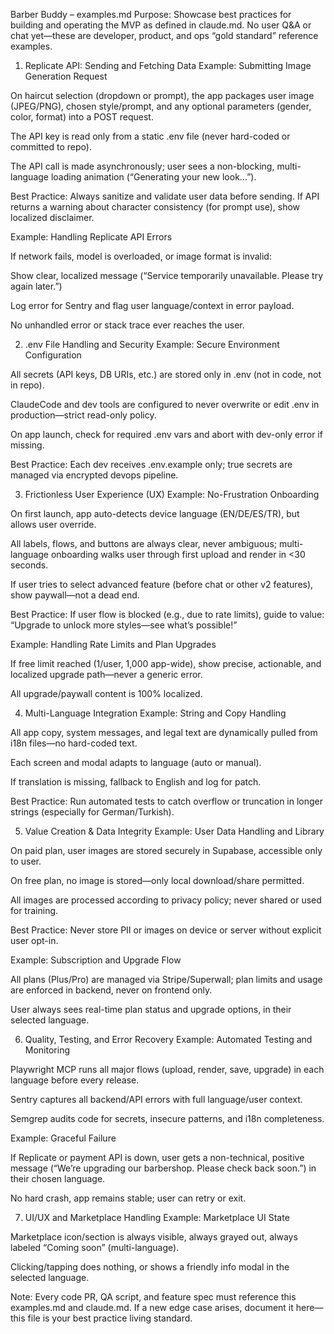 Barber Buddy – examples.md
Purpose: Showcase best practices for building and operating the MVP as defined in claude.md. No user Q&A or chat yet—these are developer, product, and ops “gold standard” reference examples.

1. Replicate API: Sending and Fetching Data
Example: Submitting Image Generation Request

On haircut selection (dropdown or prompt), the app packages user image (JPEG/PNG), chosen style/prompt, and any optional parameters (gender, color, format) into a POST request.

The API key is read only from a static .env file (never hard-coded or committed to repo).

The API call is made asynchronously; user sees a non-blocking, multi-language loading animation (“Generating your new look...”).

Best Practice: Always sanitize and validate user data before sending. If API returns a warning about character consistency (for prompt use), show localized disclaimer.

Example: Handling Replicate API Errors

If network fails, model is overloaded, or image format is invalid:

Show clear, localized message (“Service temporarily unavailable. Please try again later.”)

Log error for Sentry and flag user language/context in error payload.

No unhandled error or stack trace ever reaches the user.

2. .env File Handling and Security
Example: Secure Environment Configuration

All secrets (API keys, DB URIs, etc.) are stored only in .env (not in code, not in repo).

ClaudeCode and dev tools are configured to never overwrite or edit .env in production—strict read-only policy.

On app launch, check for required .env vars and abort with dev-only error if missing.

Best Practice: Each dev receives .env.example only; true secrets are managed via encrypted devops pipeline.

3. Frictionless User Experience (UX)
Example: No-Frustration Onboarding

On first launch, app auto-detects device language (EN/DE/ES/TR), but allows user override.

All labels, flows, and buttons are always clear, never ambiguous; multi-language onboarding walks user through first upload and render in <30 seconds.

If user tries to select advanced feature (before chat or other v2 features), show paywall—not a dead end.

Best Practice: If user flow is blocked (e.g., due to rate limits), guide to value: “Upgrade to unlock more styles—see what’s possible!”

Example: Handling Rate Limits and Plan Upgrades

If free limit reached (1/user, 1,000 app-wide), show precise, actionable, and localized upgrade path—never a generic error.

All upgrade/paywall content is 100% localized.

4. Multi-Language Integration
Example: String and Copy Handling

All app copy, system messages, and legal text are dynamically pulled from i18n files—no hard-coded text.

Each screen and modal adapts to language (auto or manual).

If translation is missing, fallback to English and log for patch.

Best Practice: Run automated tests to catch overflow or truncation in longer strings (especially for German/Turkish).

5. Value Creation & Data Integrity
Example: User Data Handling and Library

On paid plan, user images are stored securely in Supabase, accessible only to user.

On free plan, no image is stored—only local download/share permitted.

All images are processed according to privacy policy; never shared or used for training.

Best Practice: Never store PII or images on device or server without explicit user opt-in.

Example: Subscription and Upgrade Flow

All plans (Plus/Pro) are managed via Stripe/Superwall; plan limits and usage are enforced in backend, never on frontend only.

User always sees real-time plan status and upgrade options, in their selected language.

6. Quality, Testing, and Error Recovery
Example: Automated Testing and Monitoring

Playwright MCP runs all major flows (upload, render, save, upgrade) in each language before every release.

Sentry captures all backend/API errors with full language/user context.

Semgrep audits code for secrets, insecure patterns, and i18n completeness.

Example: Graceful Failure

If Replicate or payment API is down, user gets a non-technical, positive message (“We’re upgrading our barbershop. Please check back soon.”) in their chosen language.

No hard crash, app remains stable; user can retry or exit.

7. UI/UX and Marketplace Handling
Example: Marketplace UI State

Marketplace icon/section is always visible, always grayed out, always labeled “Coming soon” (multi-language).

Clicking/tapping does nothing, or shows a friendly info modal in the selected language.

Note:
Every code PR, QA script, and feature spec must reference this examples.md and claude.md.
If a new edge case arises, document it here—this file is your best practice living standard.